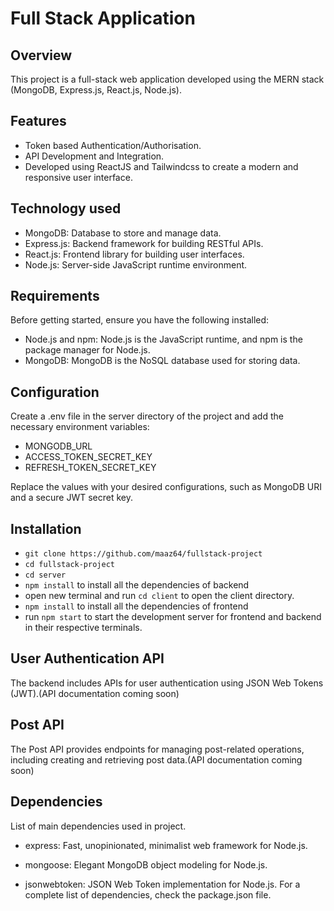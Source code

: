 
# Full Stack Application

## Overview
This project is a full-stack web application developed using the MERN stack (MongoDB, Express.js, React.js, Node.js). 

## Features
- Token based Authentication/Authorisation.
- API Development and Integration.
- Developed using ReactJS and Tailwindcss to create a modern and responsive user interface.


## Technology used
- MongoDB: Database to store and manage data.
- Express.js: Backend framework for building RESTful APIs.
- React.js: Frontend library for building user interfaces.
- Node.js: Server-side JavaScript runtime environment.

## Requirements
Before getting started, ensure you have the following installed:
- Node.js and npm: Node.js is the JavaScript runtime, and npm is the package manager for Node.js.
- MongoDB: MongoDB is the NoSQL database used for storing data.


## Configuration
Create a .env file in the server directory of the project and add the necessary environment variables:

- MONGODB_URL 
- ACCESS_TOKEN_SECRET_KEY 
- REFRESH_TOKEN_SECRET_KEY

Replace the values with your desired configurations, such as  MongoDB URI and a secure JWT secret key.

## Installation

- `git clone https://github.com/maaz64/fullstack-project`
- `cd fullstack-project`
- `cd server` 
- `npm install` to install all the dependencies of backend
- open new terminal and run `cd client` to open the client directory.
- `npm install` to install all the dependencies of frontend
- run `npm start` to start the development server for frontend    and backend in their respective terminals.


## User Authentication API
The backend includes APIs for user authentication using JSON Web Tokens (JWT).(API documentation coming soon)

## Post API
The Post API provides endpoints for managing post-related operations, including creating and retrieving post data.(API documentation coming soon)


## Dependencies
List of main dependencies used in project.

- express: Fast, unopinionated, minimalist web framework for Node.js.

- mongoose: Elegant MongoDB object modeling for Node.js.
- jsonwebtoken: JSON Web Token implementation for Node.js.
For a complete list of dependencies, check the package.json file.
